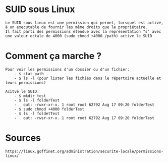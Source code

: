 # SUID sous Linux
    Le SUID sous linux est une permission qui permet, lorsquel est activé, à un executable de fournir les même droits que le propriétaire.
    Il fait parti des permissions étendue avec la représentation "s" avec une valeur octale de 4000 (sudo chmod +4000 /path) active le SUID 

# Comment ça marche ?
    Pour voir les permissions d'un dossier ou d'un fichier: 
        - $ stat path
        - $ ls -l (pour lister les fichiés dans le répertoire actuelle et leurs permissions)

    Acitvé le SUID:
        - $ mkdir test
        - $ ls -l folderTest
        -   out: -rwxr-xr-x. 1 root root 62792 Aug 17 09:20 folderTest
        - $ sudo chmod +4000 folderTest
        - $ ls -l foldetTest
        -   out: -rwsr-xr-x. 1 root root 62792 Aug 17 09:20 folderTest



# Sources
    https://linux.goffinet.org/administration/securite-locale/permissions-linux/